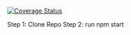 [![Coverage Status](https://coveralls.io/repos/github/GabrielaSaboia/csv_reader/badge.svg?branch=master)](https://coveralls.io/github/GabrielaSaboia/csv_reader?branch=master)

Step 1: Clone Repo
Step 2: run npm start
